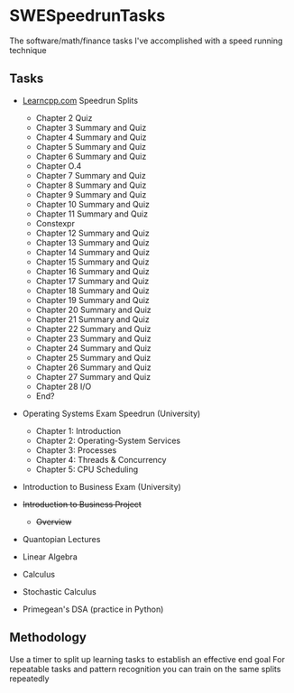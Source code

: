 # SWESpeedrunTasks
The software/math/finance tasks I've accomplished with a speed running technique

## Tasks

- [Learncpp.com](https://www.learncpp.com/) Speedrun Splits
    - Chapter 2 Quiz
    - Chapter 3 Summary and Quiz
    - Chapter 4 Summary and Quiz
    - Chapter 5 Summary and Quiz
    - Chapter 6 Summary and Quiz
    - Chapter O.4 
    - Chapter 7 Summary and Quiz
    - Chapter 8 Summary and Quiz
    - Chapter 9 Summary and Quiz
    - Chapter 10 Summary and Quiz
    - Chapter 11 Summary and Quiz
    - Constexpr
    - Chapter 12 Summary and Quiz
    - Chapter 13 Summary and Quiz
    - Chapter 14 Summary and Quiz
    - Chapter 15 Summary and Quiz
    - Chapter 16 Summary and Quiz
    - Chapter 17 Summary and Quiz
    - Chapter 18 Summary and Quiz
    - Chapter 19 Summary and Quiz
    - Chapter 20 Summary and Quiz
    - Chapter 21 Summary and Quiz
    - Chapter 22 Summary and Quiz
    - Chapter 23 Summary and Quiz
    - Chapter 24 Summary and Quiz
    - Chapter 25 Summary and Quiz
    - Chapter 26 Summary and Quiz
    - Chapter 27 Summary and Quiz
    - Chapter 28 I/O
    - End?

- Operating Systems Exam Speedrun (University)
    - Chapter 1: Introduction
    - Chapter 2: Operating-System Services
    - Chapter 3: Processes
    - Chapter 4: Threads & Concurrency 
    - Chapter 5: CPU Scheduling

- Introduction to Business Exam (University)

- ~~Introduction to Business Project~~
    - ~~Overview~~

- Quantopian Lectures

- Linear Algebra

- Calculus

- Stochastic Calculus

- Primegean's DSA (practice in Python)

## Methodology

Use a timer to split up learning tasks to establish an effective end goal
For repeatable tasks and pattern recognition you can train on the same splits repeatedly
